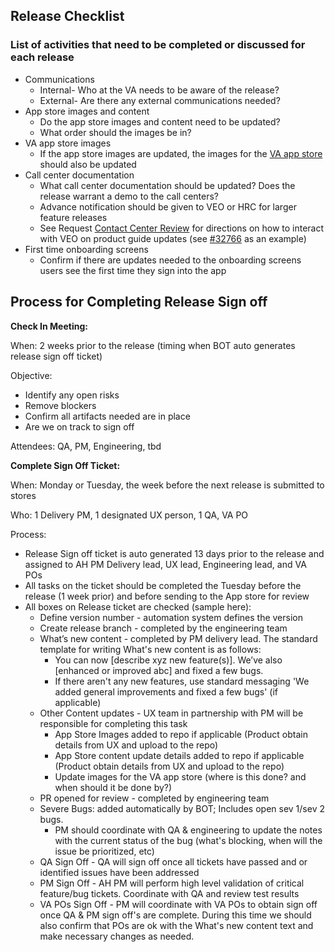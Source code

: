 
## Release Checklist
### List of activities that need to be completed or discussed for each release
- Communications
    - Internal- Who at the VA needs to be aware of the release? 
    - External- Are there any external communications needed? 
- App store images and content
    - Do the app store images and content need to be updated?
    - What order should the images be in? 
- VA app store images
    - If the app store images are updated, the images for the [VA app store](https://mobile.va.gov/appstore/) should also be updated
- Call center documentation
    - What call center documentation should be updated? Does the release warrant a demo to the call centers?
    - Advance notification should be given to VEO or HRC for larger feature releases 
    - See Request [Contact Center Review](https://github.com/department-of-veterans-affairs/va.gov-team/blob/master/platform/contact-center/request-contact-center-review.md) for directions on how to interact with VEO on product guide updates (see [#32766](https://github.com/department-of-veterans-affairs/va.gov-team/issues/32766) as an example)
- First time onboarding screens
     - Confirm if there are updates needed to the onboarding screens users see the first time they sign into the app  


## Process for Completing Release Sign off

**Check In Meeting:**

When: 2 weeks prior to the release (timing when BOT auto generates release sign off ticket)

Objective: 
 - Identify any open risks
 - Remove blockers
 - Confirm all artifacts needed are in place
 - Are we on track to sign off

Attendees:  QA, PM, Engineering, tbd

**Complete Sign Off Ticket:**  

When: Monday or Tuesday, the week before the next release is submitted to stores



Who: 1 Delivery PM, 1 designated UX person, 1 QA, VA PO

Process:

- Release Sign off ticket is auto generated 13 days prior to the release and assigned to AH PM Delivery lead, UX lead, Engineering lead, and VA POs
- All tasks on the ticket should be completed the Tuesday before the release (1 week prior) and before sending to the App store for review
- All boxes on Release ticket are checked (sample here):
    - Define version number - automation system defines the version
    - Create release branch - completed by the engineering team
    - What’s new content - completed by PM delivery lead. The standard template for writing What's new content is as follows:
       - You can now [describe xyz new feature(s)]. We’ve also [enhanced or improved abc] and fixed a few bugs.
       - If there aren't any new features, use standard messaging 'We added general improvements and fixed a few bugs' (if applicable)
   - Other Content updates - UX team in partnership with PM will be responsible for completing this task
      - App Store Images added to repo if applicable (Product obtain details from UX and upload to the repo)
      - App Store content update details added to repo if applicable (Product obtain details from UX and upload to the repo)
      - Update images for the VA app store (where is this done? and when should it be done by?)
   - PR opened for review - completed by engineering team
   - Severe Bugs: added automatically by BOT; Includes open sev 1/sev 2 bugs.  
       - PM should coordinate with QA & engineering to update the notes with the current status of the bug (what's blocking, when will the issue be prioritized,              etc)
   - QA Sign Off - QA will sign off once all tickets have passed and or identified issues have been addressed
   - PM Sign Off - AH PM will perform high level validation of critical feature/bug tickets. Coordinate with QA and review test results
   - VA POs Sign Off - PM will coordinate with VA POs to obtain sign off once QA & PM sign off's are complete. During this time we should also confirm that POs are ok with the What's new content text and make necessary changes as needed.


